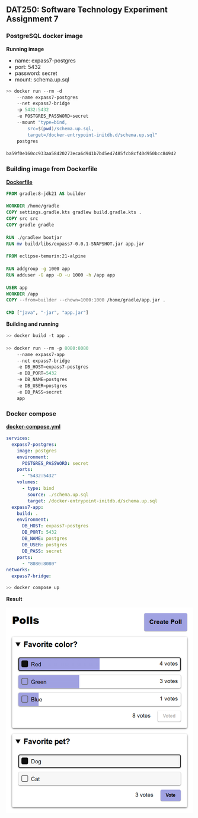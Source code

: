 ## DAT250: Software Technology Experiment Assignment 7

### PostgreSQL docker image

**Running image**

- name: expass7-postgres
- port: 5432
- password: secret
- mount: schema.up.sql

```PowerShell
>> docker run --rm -d 
    --name expass7-postgres 
    --net expass7-bridge
    -p 5432:5432 
    -e POSTGRES_PASSWORD=secret 
    --mount "type=bind,
        src=$(pwd)/schema.up.sql,
        target=/docker-entrypoint-initdb.d/schema.up.sql"
    postgres
    
ba59f0e160cc933aa58420273eca6d941b7bd5e47485fcb8cf40d950bcc84942
```

### Building image from Dockerfile

**[Dockerfile](Dockerfile)**
```Dockerfile
FROM gradle:8-jdk21 AS builder

WORKDIR /home/gradle
COPY settings.gradle.kts gradlew build.gradle.kts .
COPY src src
COPY gradle gradle

RUN ./gradlew bootjar
RUN mv build/libs/expass7-0.0.1-SNAPSHOT.jar app.jar

FROM eclipse-temurin:21-alpine

RUN addgroup -g 1000 app
RUN adduser -G app -D -u 1000 -h /app app

USER app
WORKDIR /app
COPY --from=builder --chown=1000:1000 /home/gradle/app.jar .

CMD ["java", "-jar", "app.jar"]
```

**Building and running**

```PowerShell
>> docker build -t app .

>> docker run --rm -p 8080:8080 
    --name expass7-app
    --net expass7-bridge
    -e DB_HOST=expass7-postgres
    -e DB_PORT=5432 
    -e DB_NAME=postgres 
    -e DB_USER=postgres 
    -e DB_PASS=secret 
    app
```

### Docker compose

**[docker-compose.yml](docker-compose.yml)**
```yaml
services:
  expass7-postgres:
    image: postgres
    environment:
      POSTGRES_PASSWORD: secret
    ports:
      - "5432:5432"
    volumes:
      - type: bind
        source: ./schema.up.sql
        target: /docker-entrypoint-initdb.d/schema.up.sql
  expass7-app:
    build: .
    environment:
      DB_HOST: expass7-postgres
      DB_PORT: 5432
      DB_NAME: postgres
      DB_USER: postgres
      DB_PASS: secret
    ports:
      - "8080:8080"
networks:
  expass7-bridge:
```

```PowerShell
>> docker compose up
```

**Result**

![Screenshot](docs/screenshot.png)
